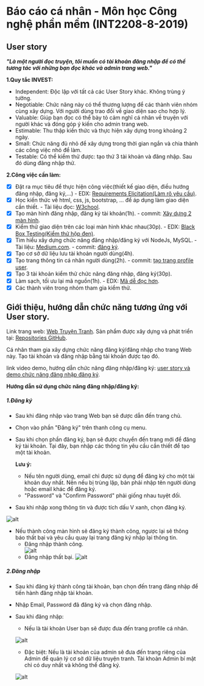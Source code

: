 # Báo cáo cá nhân - Môn học Công nghệ phần mềm (INT2208-8-2019)

## User story
***"Là một người đọc truyện, tôi muốn có tài khoản đăng nhập để có thể tương tác với những bạn đọc khác và admin trang web."***

**1.Quy tắc INVEST:** 

- Independent: Độc lập với tất cả các User Story khác. Không trùng ý tưởng.
- Negotiable: Chức năng này có thể thương lượng để các thành viên nhóm cùng xây dựng. Với người dùng trao đổi về giao diện sao cho hợp lý.
- Valuable: Giúp bạn đọc có thể bày tỏ cảm nghĩ cá nhân về truyện với người khác và đóng góp ý kiến cho admin trang web.
- Estimable: Thu thập kiến thức và thực hiện xây dựng trong khoảng 2 ngày.
- Small: Chức năng đủ nhỏ để xây dựng trong thời gian ngắn và chia thành các công việc nhỏ để làm.
- Testable: Có thể kiểm thử được: tạo thứ 3 tài khoản và đăng nhập. Sau đó dùng đăng nhập thử.
 
 **2.Công việc cần làm:**
- [x] Đặt ra mục tiêu để thực hiện công việc(thiết kế giao diện, điều hướng đăng nhập, đăng ký,...)
       - EDX: [Requirements Elicitation(Làm rõ yêu cầu)](https://docs.google.com/document/d/1a4i_31R8WBUAnF91syr1FwBpKoAiTY6rEJt1xWjb74M/edit#heading=h.fvjpas4blmex).
- [x] Học kiến thức về html, css, js, bootstrap, ... để áp dụng làm giao diện cần thiết. 
       - Tài liệu đọc: [W3chool](https://www.w3schools.com/).
- [x] Tạo màn hình đăng nhập, đăng ký tài khoản(1h).
       - commit: [Xây dựng 2 màn hình](https://github.com/phamhung99/Website-truyen-tranh/commit/77f9e361555b9cfce30af3eb3b85798dcd090215).
- [x] Kiểm thử giao diện trên các loại màn hình khác nhau(30p).
       - EDX: [Black Box Testing(Kiểm thử hộp đen)](https://docs.google.com/document/d/1a4i_31R8WBUAnF91syr1FwBpKoAiTY6rEJt1xWjb74M/edit#heading=h.zhrswbsdiifd).
- [x] Tìm hiểu xây dựng chức năng đăng nhập/đăng ký với NodeJs, MySQL.
      - Tài liệu: [Medium.com](https://medium.com/technoetics/handling-user-login-and-registration-using-nodejs-and-mysql-81b146e37419).
      - commit: [đăng ký](https://github.com/tiep2999/Website-truyen-tranh/commit/f8f6092d65bd87ed711b42b515dc736bf37d3d9e).
- [x] Tạo cơ sở dữ liệu lưu tài khoản người dùng(4h).
- [x] Tạo trang thông tin cá nhân người dùng(2h).
      - commit: [tạo trang profile user](https://github.com/tiep2999/Website-truyen-tranh/commit/1c1b2627cf66a2fd35fefcb4aaddf3f7c76c33a6).
- [x] Tạo 3 tài khoản kiểm thử chức năng đăng nhập, đăng ký(30p).
- [x] Làm sạch, tối ưu lại mã nguồn(1h).
      - EDX: [Mã dễ đọc hơn](https://docs.google.com/document/d/1a4i_31R8WBUAnF91syr1FwBpKoAiTY6rEJt1xWjb74M/edit#heading=h.ocf6iosigvwc).
- [x] Các thành viên trong nhóm tham gia kiểm thử.
## Giới thiệu, hướng dẫn chức năng tương ứng với User story.
   Link trang web: [Web Truyện Tranh]().
   Sản phẩm được xây dựng và phát triển tại: [Repositories GitHub](https://github.com/phamhung99/Website-truyen-tranh).
   
   Cá nhân tham gia xây dựng chức năng đăng ký/đăng nhập cho trang Web này. Tạo tài khoản và đăng nhập bằng tài khoản được tạo đó.
   
   link video demo, hướng dẫn chức năng đăng nhập/đăng ký: [user story và demo chức năng đăng nhập đăng ký](https://www.youtube.com/watch?v=eeN7UqVwMn8&t=75s).

   **Hướng dẫn sử dụng chức năng đăng nhập/đăng ký:**
   ##### 1.Đăng ký
   - Sau khi đăng nhập vào trang Web bạn sẽ được dẫn đến trang chủ.
   - Chọn vào phần "Đăng ký" trên thanh công cụ menu.
   - Sau khi chọn phần đăng ký, bạn sẽ được chuyển đến trang mới để đăng ký tài khoản. Tại đây, bạn nhập các thông tin yêu cầu cần            thiết để tạo một tài khoản.
   
     **Lưu ý:**
     - Nếu tên người dùng, email chỉ được sử dụng để đăng ký cho một tài khoản duy nhất. Nên nếu bị trùng lặp, bản phải nhập tên người          dùng hoặc email khác để đăng ký.
     - "Password" và "Confirm Password" phải giống nhau tuyệt đối.
     
   - Sau khi nhập xong thông tin và được tích dấu V xanh, chọn đăng ký.
   
   ![alt](https://github.com/tiep2999/aaaa/blob/master/CNPM/enterLog.png)
     
   - Nếu thành công màn hình sẽ đăng ký thành công, ngược lại sẽ thông báo thất bại và yêu cầu quay lại trang đăng ký nhập lại thông          tin.
     - Đăng nhập thành công.  
   ![alt](https://github.com/tiep2999/aaaa/blob/master/CNPM/loginOK.png)
     - Đăng nhập thất bại.
   ![alt](https://github.com/tiep2999/aaaa/blob/master/CNPM/failLog.png)
   
   ##### 2.Đăng nhập
   - Sau khi đăng ký thành công tài khoản, bạn chọn đến trang đăng nhập để tiến hành đăng nhập tài khoản.
   - Nhập Email, Password đã đăng ký và chọn đăng nhập.
   - Sau khi đăng nhập:
      - Nếu là tài khoản User bạn sẽ được đưa đến trang profile cá nhân.
      
      ![alt](https://github.com/tiep2999/aaaa/blob/master/CNPM/profile.png)
      
      - Đặc biệt: Nếu là tài khoản của admin sẽ đưa đến trang riêng của Admin để quản lý cơ sở dữ liệu truyện tranh. Tài khoản Admin bí         mật chỉ có duy nhất và không thể đăng ký.
      
      ![alt](https://github.com/tiep2999/aaaa/blob/master/CNPM/admin.png)
      
      
